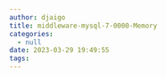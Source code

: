 ```yaml
---
author: djaigo
title: middleware-mysql-7-0000-Memory
categories:
  - null
date: 2023-03-29 19:49:55
tags:
---
```


